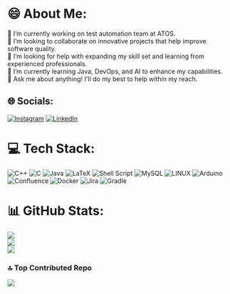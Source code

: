 # 😄 About Me:
🔭 I’m currently working on test automation team at ATOS.<br>	🍻 I’m looking to collaborate on innovative projects that help improve software quality.<br>🤝 I’m looking for help with expanding my skill set and learning from experienced professionals.<br>🌱 I’m currently learning Java, DevOps, and AI to enhance my capabilities.<br>💬 Ask me about anything! I'll do my best to help within my reach.<br>

## 🌐 Socials:
[![Instagram](https://img.shields.io/badge/Instagram-%23E4405F.svg?logo=Instagram&logoColor=white)](https://instagram.com/alfonsandrade) [![LinkedIn](https://img.shields.io/badge/LinkedIn-%230077B5.svg?logo=linkedin&logoColor=white)](https://linkedin.com/in/in/alfons-andrade-921916233/) 

# 💻 Tech Stack:
![C++](https://img.shields.io/badge/c++-%2300599C.svg?style=flat-square&logo=c%2B%2B&logoColor=white) ![C](https://img.shields.io/badge/c-%2300599C.svg?style=flat-square&logo=c&logoColor=white) ![Java](https://img.shields.io/badge/java-%23ED8B00.svg?style=flat-square&logo=java&logoColor=white) ![LaTeX](https://img.shields.io/badge/latex-%23008080.svg?style=flat-square&logo=latex&logoColor=white) ![Shell Script](https://img.shields.io/badge/shell_script-%23121011.svg?style=flat-square&logo=gnu-bash&logoColor=white) ![MySQL](https://img.shields.io/badge/mysql-%2300f.svg?style=flat-square&logo=mysql&logoColor=white) ![LINUX](https://img.shields.io/badge/Linux-FCC624?style=flat-square&logo=linux&logoColor=black) ![Arduino](https://img.shields.io/badge/-Arduino-00979D?style=flat-square&logo=Arduino&logoColor=white) ![Confluence](https://img.shields.io/badge/confluence-%23172BF4.svg?style=flat-square&logo=confluence&logoColor=white) ![Docker](https://img.shields.io/badge/docker-%230db7ed.svg?style=flat-square&logo=docker&logoColor=white) ![Jira](https://img.shields.io/badge/jira-%230A0FFF.svg?style=flat-square&logo=jira&logoColor=white) ![Gradle](https://img.shields.io/badge/Gradle-02303A.svg?style=flat-square&logo=Gradle&logoColor=white)
# 📊 GitHub Stats:
![](https://github-readme-stats.vercel.app/api?username=alfonsandrade&theme=dark&hide_border=true&include_all_commits=true&count_private=false)<br/>
![](https://github-readme-streak-stats.herokuapp.com/?user=alfonsandrade&theme=dark&hide_border=true)<br/>
![](https://github-readme-stats.vercel.app/api/top-langs/?username=alfonsandrade&theme=dark&hide_border=true&include_all_commits=true&count_private=false&layout=compact)

### 🔝 Top Contributed Repo
![](https://github-contributor-stats.vercel.app/api?username=alfonsandrade&limit=5&theme=dark&combine_all_yearly_contributions=true)
